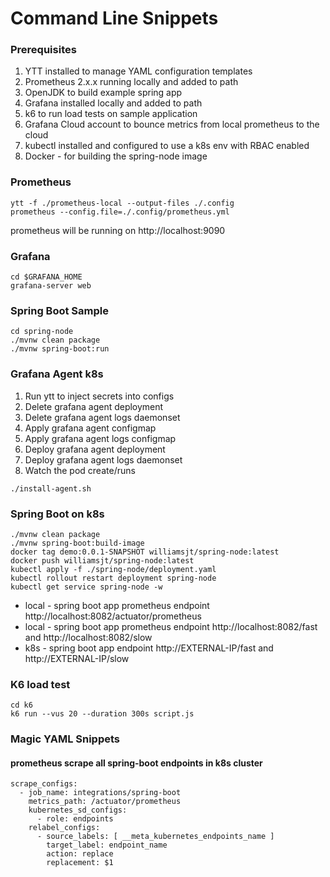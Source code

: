 # Command Line Snippets

### Prerequisites
1. YTT installed to manage YAML configuration templates
2. Prometheus 2.x.x running locally and added to path
3. OpenJDK to build example spring app
4. Grafana installed locally and added to path
5. k6 to run load tests on sample application
6. Grafana Cloud account to bounce metrics from local prometheus to the cloud
7. kubectl installed and configured to use a k8s env with RBAC enabled
8. Docker - for building the spring-node image

### Prometheus
```
ytt -f ./prometheus-local --output-files ./.config
prometheus --config.file=./.config/prometheus.yml
```
prometheus will be running on http://localhost:9090

### Grafana
```
cd $GRAFANA_HOME
grafana-server web
```

### Spring Boot Sample 
```
cd spring-node
./mvnw clean package
./mvnw spring-boot:run
```

### Grafana Agent k8s 
1. Run ytt to inject secrets into configs
2. Delete grafana agent deployment
3. Delete grafana agent logs daemonset
4. Apply grafana agent configmap
5. Apply grafana agent logs configmap
6. Deploy grafana agent deployment
7. Deploy grafana agent logs daemonset
8. Watch the pod create/runs
```
./install-agent.sh
```

### Spring Boot on k8s
```
./mvnw clean package
./mvnw spring-boot:build-image
docker tag demo:0.0.1-SNAPSHOT williamsjt/spring-node:latest
docker push williamsjt/spring-node:latest
kubectl apply -f ./spring-node/deployment.yaml
kubectl rollout restart deployment spring-node
kubectl get service spring-node -w 
```

* local - spring boot app prometheus endpoint http://localhost:8082/actuator/prometheus
* local - spring boot app prometheus endpoint http://localhost:8082/fast and http://localhost:8082/slow
* k8s - spring boot app endpoint http://EXTERNAL-IP/fast and http://EXTERNAL-IP/slow

### K6 load test
```
cd k6
k6 run --vus 20 --duration 300s script.js
```

### Magic YAML Snippets
#### prometheus scrape all spring-boot endpoints in k8s cluster
```
scrape_configs:
  - job_name: integrations/spring-boot
    metrics_path: /actuator/prometheus
    kubernetes_sd_configs:
      - role: endpoints
    relabel_configs:
      - source_labels: [ __meta_kubernetes_endpoints_name ]
        target_label: endpoint_name
        action: replace
        replacement: $1
```